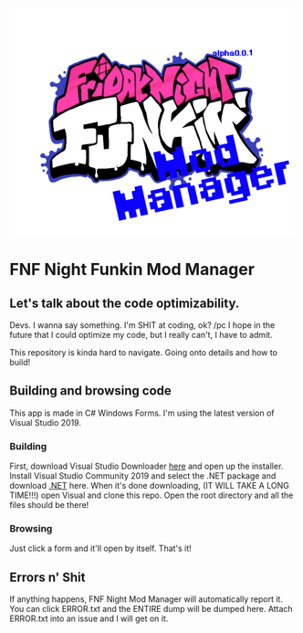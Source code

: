 ![Logo](https://github.com/Czrco/FNF-Mod-Manager/blob/main/FNF%20Mod%20Manager/Resources/Friday_Night_Funkin_logo.png)

# FNF Night Funkin Mod Manager

## Let's talk about the code optimizability.
Devs. I wanna say something.
I'm SHIT at coding, ok? /pc I hope in the future that I could optimize my code, but I really can't, I have to admit.

This repository is kinda hard to navigate. Going onto details and how to build!

## Building and browsing code
This app is made in C# Windows Forms.
I'm using the latest version of Visual Studio 2019.
### Building
First, download Visual Studio Downloader [here](https://visualstudio.microsoft.com/thank-you-downloading-visual-studio/?sku=Community&rel=16) and open up the installer.
Install Visual Studio Community 2019 and select the .NET package and download [.NET](https://dotnet.microsoft.com/download/dotnet-framework/thank-you/net48-web-installer) here.
When it's done downloading, (IT WILL TAKE A LONG TIME!!!) open Visual and clone this repo. Open the root directory and all the files should be there!
### Browsing
Just click a form and it'll open by itself. That's it!

## Errors n' Shit
If anything happens, FNF Night Mod Manager will automatically report it. You can click ERROR.txt and the ENTIRE dump will be dumped here.
Attach ERROR.txt into an issue and I will get on it.
